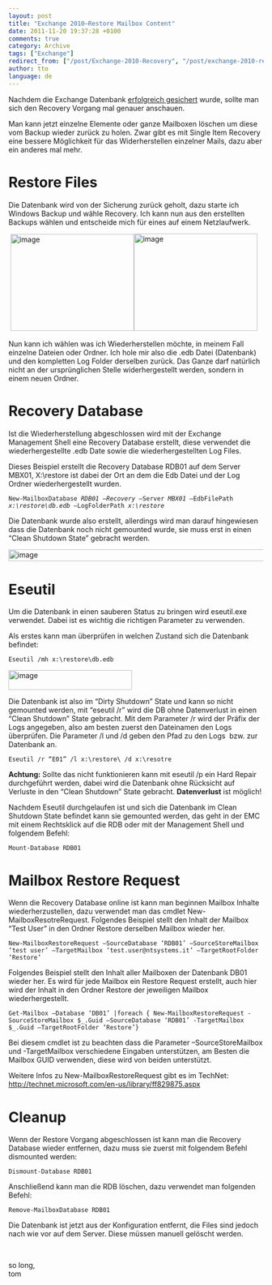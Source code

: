```yaml
---
layout: post
title: "Exchange 2010–Restore Mailbox Content"
date: 2011-11-20 19:37:28 +0100
comments: true
category: Archive
tags: ["Exchange"]
redirect_from: ["/post/Exchange-2010-Recovery", "/post/exchange-2010-recovery"]
author: tto
language: de
---
```

<!-- more -->
<p>Nachdem die Exchange Datenbank <a href="/post/Exchange-2010-e28093-Backup.aspx" target="_blank">erfolgreich gesichert</a> wurde, sollte man sich den Recovery Vorgang mal genauer anschauen.</p>  <p>Man kann jetzt einzelne Elemente oder ganze Mailboxen löschen um diese vom Backup wieder zurück zu holen. Zwar gibt es mit Single Item Recovery eine bessere Möglichkeit für das Widerherstellen einzelner Mails, dazu aber ein anderes mal mehr.</p>  <h1>Restore Files</h1>  <p>Die Datenbank wird von der Sicherung zurück geholt, dazu starte ich Windows Backup und wähle Recovery. Ich kann nun aus den erstellten Backups wählen und entscheide mich für eines auf einem Netzlaufwerk.</p>  <p>&#160;<a href="/assets/archive/image_367.png"><img style="border-right-width: 0px; display: inline; border-top-width: 0px; border-bottom-width: 0px; border-left-width: 0px" class="wlDisabledImage" title="image" border="0" alt="image" src="/assets/archive/image_thumb_365.png" width="244" height="191" /></a><a href="/assets/archive/image_368.png"><img style="border-right-width: 0px; margin: 0px; display: inline; border-top-width: 0px; border-bottom-width: 0px; border-left-width: 0px" class="wlDisabledImage" title="image" border="0" alt="image" src="/assets/archive/image_thumb_366.png" width="244" height="192" /></a></p>  <p>Nun kann ich wählen was ich Wiederherstellen möchte, in meinem Fall einzelne Dateien oder Ordner. Ich hole mir also die .edb Datei (Datenbank) und den kompletten Log Folder derselben zurück. Das Ganze darf natürlich nicht an der ursprünglichen Stelle widerhergestellt werden, sondern in einem neuen Ordner.</p>  <h1>Recovery Database</h1>  <p>Ist die Wiederherstellung abgeschlossen wird mit der Exchange Management Shell eine Recovery Database erstellt, diese verwendet die wiederhergestellte .edb Date sowie die wiederhergestellten Log Files. </p>  <p>Dieses Beispiel erstellt die Recovery Database RDB01 auf dem Server MBX01, X:\restore ist dabei der Ort an dem die Edb Datei und der Log Ordner wiederhergestellt wurden.</p>  <p><code>New-MailboxDatabase <em>RDB01 –Recovery –</em>Server <em>MBX01 –</em>EdbFilePath <em>x:\restore\db.edb</em> –LogFolderPath <em>x:\restore</em> </code></p>  <p><em></em></p>  <p>Die Datenbank wurde also erstellt, allerdings wird man darauf hingewiesen dass die Datenbank noch nicht gemounted wurde, sie muss erst in einen “Clean Shutdown State” gebracht werden.</p>  <p><a href="/assets/archive/image_369.png"><img style="border-right-width: 0px; display: inline; border-top-width: 0px; border-bottom-width: 0px; border-left-width: 0px" class="wlDisabledImage" title="image" border="0" alt="image" src="/assets/archive/image_thumb_367.png" width="644" height="23" /></a></p>  <h1>Eseutil</h1>  <p>Um die Datenbank in einen sauberen Status zu bringen wird eseutil.exe verwendet. Dabei ist es wichtig die richtigen Parameter zu verwenden.</p>  <p>Als erstes kann man überprüfen in welchen Zustand sich die Datenbank befindet:</p>  <p><code>Eseutil /mh x:\restore\db.edb</code></p>  <p><a href="/assets/archive/image_370.png"><img style="background-image: none; border-right-width: 0px; margin: 0px; padding-left: 0px; padding-right: 0px; display: inline; border-top-width: 0px; border-bottom-width: 0px; border-left-width: 0px; padding-top: 0px" title="image" border="0" alt="image" src="/assets/archive/image_thumb_368.png" width="244" height="39" /></a></p>  <p>Die Datenbank ist also im “Dirty Shutdown” State und kann so nicht gemounted werden, mit “eseutil /r” wird die DB ohne Datenverlust in einen “Clean Shutdown” State gebracht. Mit dem Parameter /r wird der Präfix der Logs angegeben, also am besten zuerst den Dateinamen den Logs überprüfen. Die Parameter /l und /d geben den Pfad zu den Logs&#160; bzw. zur Datenbank an.</p>  <p><code>Eseutil /r “E01” /l x:\restore\ /d x:\resotre</code></p>  <p><strong>Achtung:</strong> Sollte das nicht funktionieren kann mit eseutil /p ein Hard Repair durchgeführt werden, dabei wird die Datenbank ohne Rücksicht auf Verluste in den “Clean Shutdown” State gebracht. <strong>Datenverlust</strong> ist möglich!</p>  <p>Nachdem Eseutil durchgelaufen ist und sich die Datenbank im Clean Shutdown State befindet kann sie gemounted werden, das geht in der EMC mit einem Rechtsklick auf die RDB oder mit der Management Shell und folgendem Befehl:</p>  <p><code>Mount-Database RDB01</code></p>  <h1>Mailbox Restore Request</h1>  <p>Wenn die Recovery Database online ist kann man beginnen Mailbox Inhalte wiederherzustellen, dazu verwendet man das cmdlet New-MailboxResotreRequest. Folgendes Beispiel stellt den Inhalt der Mailbox “Test User” in den Ordner Restore derselben Mailbox wieder her.</p>  <p><code>New-MailboxRestoreRequest –SourceDatabase ‘RDB01’ –SourceStoreMailbox ‘test user’ –TargetMailbox ‘test.user@ntsystems.it’ –TargetRootFolder ‘Restore’</code></p>  <p>Folgendes Beispiel stellt den Inhalt aller Mailboxen der Datenbank DB01 wieder her. Es wird für jede Mailbox ein Restore Request erstellt, auch hier wird der Inhalt in den Ordner Restore der jeweiligen Mailbox wiederhergestellt.</p>  <p><code>Get-Mailbox –Database ‘DB01’ |foreach { New-MailboxRestoreRequest -SourceStoreMailbox $_.Guid –SourceDatabase ‘RDB01’ -TargetMailbox $_.Guid –TargetRootFolder ‘Restore’}</code></p>  <p>Bei diesem cmdlet ist zu beachten dass die Parameter –SourceStoreMailbox und -TargetMailbox verschiedene Eingaben unterstützen, am Besten die Mailbox GUID verwenden, diese wird von beiden unterstützt.</p>  <p>Weitere Infos zu New-MailboxRestoreRequest gibt es im TechNet: <a title="http://technet.microsoft.com/en-us/library/ff829875.aspx" href="http://technet.microsoft.com/en-us/library/ff829875.aspx">http://technet.microsoft.com/en-us/library/ff829875.aspx</a>&#160;</p>  <h1>Cleanup</h1>  <p>Wenn der Restore Vorgang abgeschlossen ist kann man die Recovery Database wieder entfernen, dazu muss sie zuerst mit folgendem Befehl dismounted werden:</p>  <p><code>Dismount-Database RDB01</code></p>  <p>Anschließend kann man die RDB löschen, dazu verwendet man folgenden Befehl:</p>  <p><code>Remove-MailboxDatabase RDB01</code></p>  <p>Die Datenbank ist jetzt aus der Konfiguration entfernt, die Files sind jedoch nach wie vor auf dem Server. Diese müssen manuell gelöscht werden.</p>  <p>&#160;</p>  <p>so long,   <br />tom</p>

